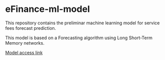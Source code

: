# eFinance-ml-model

This repository contains the preliminar machine learning model for service fees forecast prediction. 

This model is based on a Forecasting algorithm using Long Short-Term Memory networks.

[Model access link]()
